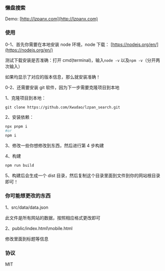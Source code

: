 ### 懒盘搜索

Demo: [http://lzpanx.com](http://lzpanx.com)

### 使用

0-1、首先你需要在本地安装 node 环境，node 下载： [https://nodejs.org/en/](https://nodejs.org/en/)

测试下载安装是否准确：打开 cmd(terminal)，输入`node -v` 以及`npm -v`（分开两次输入）

如果均显示了对应的版本信息，那么就安装准确！

0-2、还需要安装 git 软件，因为下一步需要克隆项目到本地

1、克隆项目到本地：

`git clone https://github.com/Xwudao/lzpan_search.git`

2、安装依赖：

```bash
npx pnpm i 
#or 
npm i
```

3、修改一些你想修改到东西，然后进行第 4 步构建

4、构建

```bash
npm run build
```


5、构建后会生成一个 dist 目录，然后复制这个目录里面到文件到你的网站根目录即可！

### 你可能想更改的东西

1、src/data/data.json

此文件是所有网站的数据，按照相应格式更改即可

2、public/index.html\mobile.html

修改里面到标题等信息

### 协议

MIT
